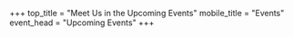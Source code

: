 +++
top_title = "Meet Us in the Upcoming Events"
mobile_title = "Events"
event_head = "Upcoming Events"
+++